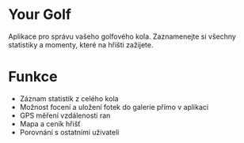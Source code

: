 # Your Golf
Aplikace pro správu vašeho golfového kola. Zaznamenejte si všechny statistiky a momenty, které na hřišti zažijete.
# Funkce
* Záznam statistik z celého kola
* Možnost focení a uložení fotek do galerie přímo v aplikaci
* GPS měření vzdálenosti ran
* Mapa a ceník hřišť 
* Porovnání s ostatními uživateli
